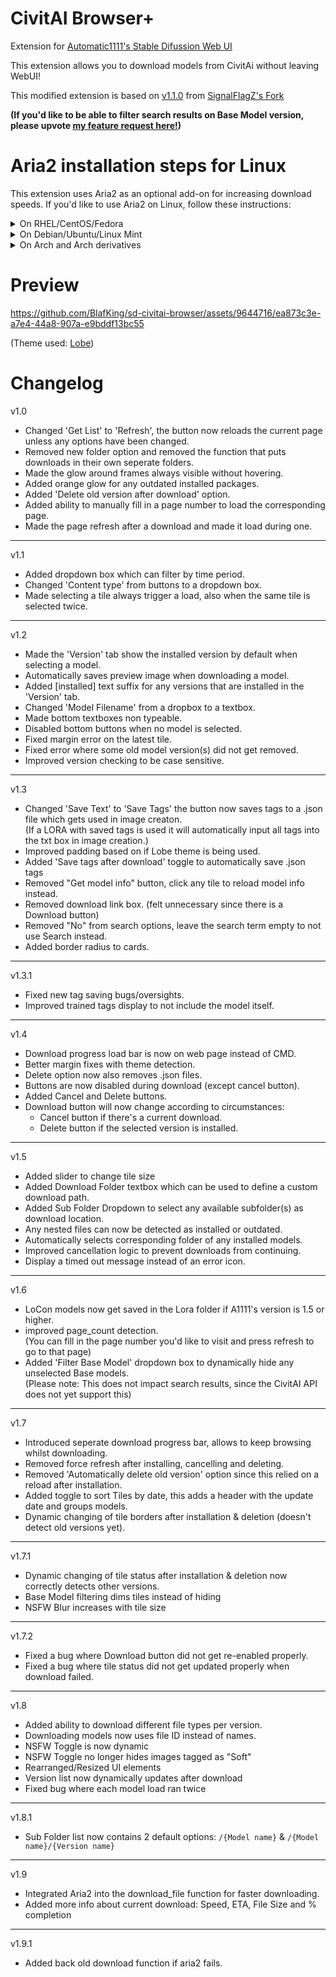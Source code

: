 # CivitAI Browser+
Extension for [Automatic1111's Stable Difussion Web UI](https://github.com/AUTOMATIC1111/stable-diffusion-webui)  

This extension allows you to download models from CivitAi without leaving WebUI!  

This modified extension is based on [v1.1.0](https://github.com/SignalFlagZ/sd-civitai-browser/releases/tag/1.1.0) from [SignalFlagZ's Fork](https://github.com/SignalFlagZ/sd-civitai-browser)  

**(If you'd like to be able to filter search results on Base Model version, please upvote [my feature request here!](https://civitai.featurebase.app/submissions/64ea19ac4f9cf39e6f9fb2e9))**

# Aria2 installation steps for Linux

This extension uses Aria2 as an optional add-on for increasing download speeds.
If you'd like to use Aria2 on Linux, follow these instructions:

<details><summary>On RHEL/CentOS/Fedora</a></summary>
First, you need to download and enable the EPEL repository under RHEL/CentOS systems. (Note: Fedora users don’t need to add any repository, simply install aria2 using dnf command as shown).

  ```
  $ sudo dnf install aria2
  ```

Now install Aria2 package from the enabled EPEL repository under your system using YUM command tool.

```
# yum install epel-release -y
# yum install aria2 -y

```

</details>

<details><summary>On Debian/Ubuntu/Linux Mint</a></summary>

  ```
$ sudo apt-get install aria2
  ```

</details>

<details><summary>On Arch and Arch derivatives</a></summary>

```
$ sudo pacman -S aria2
```

</details>


# Preview


https://github.com/BlafKing/sd-civitai-browser/assets/9644716/ea873c3e-a7e4-44a8-907a-e9bddf13bc55


(Theme used: [Lobe](https://github.com/canisminor1990/sd-webui-lobe-theme))  

# Changelog

v1.0
* Changed 'Get List' to 'Refresh', the button now reloads the current page unless any options have been changed.
* Removed new folder option and removed the function that puts downloads in their own seperate folders.
* Made the glow around frames always visible without hovering.
* Added orange glow for any outdated installed packages.
* Added 'Delete old version after download' option.
* Added ability to manually fill in a page number to load the corresponding page.
* Made the page refresh after a download and made it load during one.

---

v1.1
* Added dropdown box which can filter by time period.
* Changed 'Content type' from buttons to a dropdown box.
* Made selecting a tile always trigger a load, also when the same tile is selected twice.

---

v1.2
* Made the 'Version' tab show the installed version by default when selecting a model.
* Automatically saves preview image when downloading a model.
* Added [installed] text suffix for any versions that are installed in the 'Version' tab.
* Changed 'Model Filename' from a dropbox to a textbox.
* Made bottom textboxes non typeable.
* Disabled bottom buttons when no model is selected.
* Fixed margin error on the latest tile.
* Fixed error where some old model version(s) did not get removed.
* Improved version checking to be case sensitive.

---

v1.3
* Changed 'Save Text' to 'Save Tags' the button now saves tags to a .json file which gets used in image creaton.  
  (If a LORA with saved tags is used it will automatically input all tags into the txt box in image creation.)
* Improved padding based on if Lobe theme is being used.
* Added 'Save tags after download' toggle to automatically save .json tags
* Removed "Get model info" button, click any tile to reload model info instead.
* Removed download link box. (felt unnecessary since there is a Download button)
* Removed "No" from search options, leave the search term empty to not use Search instead.
* Added border radius to cards.

---

v1.3.1
* Fixed new tag saving bugs/oversights.
* Improved trained tags display to not include the model itself.

---

v1.4
* Download progress load bar is now on web page instead of CMD.
* Better margin fixes with theme detection.
* Delete option now also removes .json files.
* Buttons are now disabled during download (except cancel button).
* Added Cancel and Delete buttons.
* Download button will now change according to circumstances:
  - Cancel button if there's a current download.
  - Delete button if the selected version is installed.

---

v1.5
* Added slider to change tile size
* Added Download Folder textbox which can be used to define a custom download path.
* Added Sub Folder Dropdown to select any available subfolder(s) as download location.
* Any nested files can now be detected as installed or outdated.
* Automatically selects corresponding folder of any installed models.
* Improved cancellation logic to prevent downloads from continuing.
* Display a timed out message instead of an error icon.

---

v1.6
* LoCon models now get saved in the Lora folder if A1111's version is 1.5 or higher.
* improved page_count detection.  
(You can fill in the page number you'd like to visit and press refresh to go to that page)
* Added 'Filter Base Model' dropdown box to dynamically hide any unselected Base models.  
(Please note: This does not impact search results, since the CivitAI API does not yet support this)

---

v1.7
* Introduced seperate download progress bar, allows to keep browsing whilst downloading.
* Removed force refresh after installing, cancelling and deleting.
* Removed 'Automatically delete old version' option since this relied on a reload after installation.
* Added toggle to sort Tiles by date, this adds a header with the update date and groups models.
* Dynamic changing of tile borders after installation & deletion (doesn't detect old versions yet).

---

v1.7.1
* Dynamic changing of tile status after installation & deletion now correctly detects other versions.
* Base Model filtering dims tiles instead of hiding
* NSFW Blur increases with tile size

---

v1.7.2
* Fixed a bug where Download button did not get re-enabled properly.
* Fixed a bug where tile status did not get updated properly when download failed.

---

v1.8
* Added ability to download different file types per version.
* Downloading models now uses file ID instead of names.
* NSFW Toggle is now dynamic
* NSFW Toggle no longer hides images tagged as "Soft"
* Rearranged/Resized UI elements
* Version list now dynamically updates after download
* Fixed bug where each model load ran twice

---

v1.8.1
* Sub Folder list now contains 2 default options: `/{Model name}` & `/{Model name}/{Version name}`

---

v1.9
* Integrated Aria2 into the download_file function for faster downloading.
* Added more info about current download: Speed, ETA, File Size and % completion

---

v1.9.1
* Added back old download function if aria2 fails.
